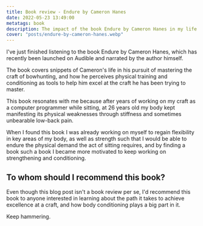 ```yaml
---
title: Book review - Endure by Cameron Hanes
date: 2022-05-23 13:49:00
metatags: book
description: The impact of the book Endure by Cameron Hanes in my life.
cover: "posts/endure-by-cameron-hanes.webp"
---
```


I've just finished listening to the book Endure by Cameron Hanes, which has recently been launched on Audible and narrated by the author himself.

The book covers snippets of Cameron's life in his pursuit of mastering the craft of bowhunting, and how he perceives physical training and conditioning as tools to help him excel at the craft he has been trying to master.

This book resonates with me because after years of working on my craft as a computer programmer while sitting, at 26 years old my body kept manifesting its physical weaknesses through stiffness and sometimes unbearable low-back pain.

When I found this book I was already working on myself to regain flexibility in key areas of my body, as well as strength such that I would be able to endure the physical demand the act of sitting requires, and by finding a book such a book I became more motivated to keep working on strengthening and conditioning.

## To whom should I recommend this book?

Even though this blog post isn't a book review per se, I'd recommend this book to anyone interested in learning about the path it takes to achieve excellence at a craft, and how body conditioning plays a big part in it.

Keep hammering.
